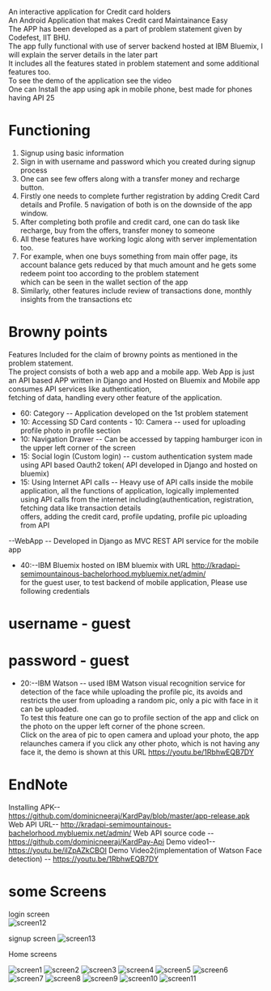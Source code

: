 An interactive application for Credit card holders  
An Android Application that makes Credit card Maintainance Easy  
The APP has been developed as a part of problem statement given by Codefest, IIT BHU.  
The app fully functional with use of server backend hosted at IBM Bluemix, I will explain the server details in the later part  
It includes all the features stated in problem statement and some additional features too.  
 To see the demo of the application see the video  
 One can Install the app using apk in mobile phone, best made for phones having API 25  
 # Functioning  
 1. Signup using basic information
 2. Sign in with username and password which you created during signup process  
 3. One can see few offers along with a transfer money and recharge button.  
 4. Firstly one needs to complete further registration by adding Credit Card details and Profile.
 5 navigation of both is on the downside of the app window.
 6. After completing both profile and credit card, one can do task like recharge, buy from the offers, transfer money to someone  
 7. All these features have working logic along with server implementation too.  
 8. For example, when one buys something from main offer page, its account balance gets reduced by that much amount and he gets some redeem point too according to the problem statement  
 which can be seen in the wallet section of the app  
 9. Similarly, other features include review of transactions done, monthly insights from the transactions etc  
 
 # Browny points
 Features Included for the claim of browny points as mentioned in the problem statement.  
 The project consists of both a web app and a mobile app. Web App is just an API based APP written in Django and Hosted on Bluemix and Mobile app consumes API services like authentication,   
 fetching of data, handling every other feature of the application.  
 - 60: Category -- Application developed on the 1st problem statement  
 - 10: Accessing SD Card contents - 10: Camera  -- used for uploading profile photo in profile section  
 - 10: Navigation Drawer  -- Can be accessed by tapping hamburger icon in the upper left corner of the screen  
 - 15: Social login (Custom login)  -- custom authentication system made using API based Oauth2 token( API developed in Django and hosted on bluemix) 
 - 15: Using Internet API calls  -- Heavy use of API calls inside the mobile application, all the functions of application, logically implemented  
                                    using API calls from the internet including(authentication, registration, fetching data like transaction details  
                                    offers, adding the credit card, profile updating, profile pic uploading from API  
                                    
  --WebApp  -- Developed in Django as MVC REST API service for the mobile app  
  - 40:--IBM Bluemix  hosted on IBM bluemix with URL http://kradapi-semimountainous-bachelorhood.mybluemix.net/admin/  
 for the guest user, to test backend of mobile application, Please use following credentials  
# username - guest  
# password - guest  
 - 20:--IBM Watson -- used IBM Watson visual recognition service for detection of the face while uploading the profile pic, its avoids and restricts the user from uploading a random pic, only a pic with face in it can be uploaded.  
To test this feature one can go to profile section of the app and click on the photo on the upper left corner of the phone screen.  
Click on the area of pic to open camera and upload your photo, the app relaunches camera if you click any other photo, which is not having any  
face it, the demo is shown at this URL https://youtu.be/1RbhwEQB7DY


# EndNote  
Installing APK-- https://github.com/dominicneeraj/KardPay/blob/master/app-release.apk 
Web API URL--  http://kradapi-semimountainous-bachelorhood.mybluemix.net/admin/
Web API source code -- https://github.com/dominicneeraj/KardPay-Api
Demo video1--  https://youtu.be/ilZpAZkCBOI
Demo Video2(implementation of Watson Face detection)  -- https://youtu.be/1RbhwEQB7DY

# some Screens
login screen  
![screen12](https://user-images.githubusercontent.com/17751493/30934746-19bb8310-a3ec-11e7-8402-b575e25a5d6f.png)

signup screen
![screen13](https://user-images.githubusercontent.com/17751493/30934856-7e8f7292-a3ec-11e7-9450-ee2df60f2364.png)

Home screens

![screen1](https://user-images.githubusercontent.com/17751493/30934881-90ab4cda-a3ec-11e7-8f52-e09f1e52068a.png)
![screen2](https://user-images.githubusercontent.com/17751493/30934894-9fe9217c-a3ec-11e7-904c-3f11f7d5ed1e.png)
![screen3](https://user-images.githubusercontent.com/17751493/30934913-af28a54a-a3ec-11e7-80b1-0934a01afd81.png)
![screen4](https://user-images.githubusercontent.com/17751493/30934942-c3dda56c-a3ec-11e7-8f66-fb40fd79d7c8.png)
![screen5](https://user-images.githubusercontent.com/17751493/30934963-d16b4252-a3ec-11e7-9f56-841aad75ebb5.png)
![screen6](https://user-images.githubusercontent.com/17751493/30934977-dd30c756-a3ec-11e7-8634-4ff75275f3a4.png)
![screen7](https://user-images.githubusercontent.com/17751493/30934980-e19fa582-a3ec-11e7-9c95-507085140bfb.png)
![screen8](https://user-images.githubusercontent.com/17751493/30934983-e49c0884-a3ec-11e7-8e16-e836ebfb947b.png)
![screen9](https://user-images.githubusercontent.com/17751493/30934986-e7fad4ce-a3ec-11e7-86a5-1c9a1628281f.png)
![screen10](https://user-images.githubusercontent.com/17751493/30934988-ea5e4732-a3ec-11e7-816e-9e4801516f62.png)
![screen11](https://user-images.githubusercontent.com/17751493/30934991-eca6618c-a3ec-11e7-9769-1c26ba7aedc5.png)

